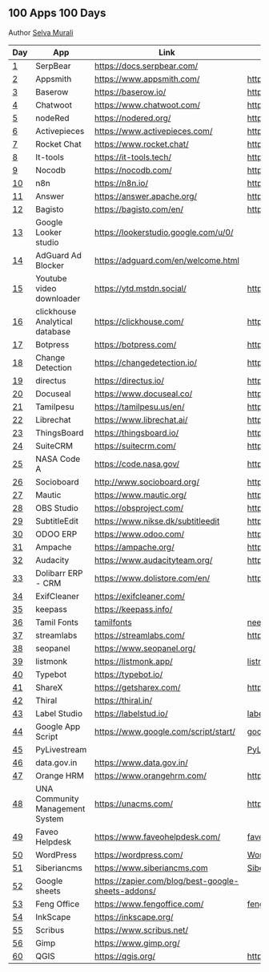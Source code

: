 ## 100 Apps 100 Days

Author [Selva Murali]

| Day  | App                             | Link                                                 | Source                                           |
| ---- | ------------------------------- | ---------------------------------------------------- | ------------------------------------------------ |
| [1]  | SerpBear                        | <https://docs.serpbear.com/>                         |                                                  |
| [2]  | Appsmith                        | <https://www.appsmith.com/>                          | <https://github.com/appsmithorg/appsmith>        |
| [3]  | Baserow                         | <https://baserow.io/>                                | <https://github.com/bram2w/baserow>              |
| [4]  | Chatwoot                        | <https://www.chatwoot.com/>                          | <https://github.com/chatwoot/chatwoot>           |
| [5]  | nodeRed                         | <https://nodered.org/>                               | <https://github.com/node-red>                    |
| [6]  | Activepieces                    | <https://www.activepieces.com/>                      | <https://github.com/activepieces/activepieces>   |
| [7]  | Rocket Chat                     | <https://www.rocket.chat/>                           | <https://github.com/RocketChat/Rocket.Chat>      |
| [8]  | It-tools                        | <https://it-tools.tech/>                             | <https://github.com/CorentinTh/it-tools>         |
| [9]  | Nocodb                          | <https://nocodb.com/>                                | <https://github.com/nocodb/nocodb>               |
| [10] | n8n                             | <https://n8n.io/>                                    | <https://github.com/n8n-io/n8n>                  |
| [11] | Answer                          | <https://answer.apache.org/>                         | <https://github.com/apache/incubator-answer>     |
| [12] | Bagisto                         | <https://bagisto.com/en/>                            | <https://github.com/bagisto>                     |
| [13] | Google Looker studio            | <https://lookerstudio.google.com/u/0/>               |                                                  |
| [14] | AdGuard Ad Blocker              | <https://adguard.com/en/welcome.html>                |                                                  |
| [15] | Youtube video downloader        | <https://ytd.mstdn.social/>                          | <https://github.com/Rudloff/alltube>             |
| [16] | clickhouse Analytical database  | <https://clickhouse.com/>                            | <https://github.com/ClickHouse/ClickHouse>       |
| [17] | Botpress                        | <https://botpress.com/>                              | <https://github.com/botpress/botpress>           |
| [18] | Change Detection                | <https://changedetection.io/>                        | <https://github.com/dgtlmoon/changedetection.io> |
| [19] | directus                        | <https://directus.io/>                               | <https://github.com/directus/directus>           |
| [20] | Docuseal                        | <https://www.docuseal.co/>                           | <https://github.com/docusealco/docuseal>         |
| [21] | Tamilpesu                       | <https://tamilpesu.us/en/>                           | <https://github.com/Ezhil-Language-Foundation>   |
| [22] | Librechat                       | <https://www.librechat.ai/>                          | <https://github.com/danny-avila/LibreChat>       |
| [23] | ThingsBoard                     | <https://thingsboard.io/>                            | <https://github.com/thingsboard/thingsboard>     |
| [24] | SuiteCRM                        | <https://suitecrm.com/>                              | <https://github.com/salesagility/SuiteCRM>       |
| [25] | NASA Code A                     | <https://code.nasa.gov/>                             | <https://github.com/nasa/code-nasa-gov>          |
| [26] | Socioboard                      | <http://www.socioboard.org/>                         | <https://github.com/socioboard/Socioboard-5.0>   |
| [27] | Mautic                          | <https://www.mautic.org/>                            | <https://github.com/mautic/mautic>               |
| [28] | OBS Studio                      | <https://obsproject.com/>                            | <https://github.com/obsproject/obs-studio>       |
| [29] | SubtitleEdit                    | <https://www.nikse.dk/subtitleedit>                  | <https://github.com/SubtitleEdit>                |
| [30] | ODOO ERP                        | <https://www.odoo.com/>                              | <https://github.com/odoo/odoo>                   |
| [31] | Ampache                         | <https://ampache.org/>                               | <https://github.com/ampache/ampache>             |
| [32] | Audacity                        | <https://www.audacityteam.org/>                      | <https://github.com/audacity>                    |
| [33] | Dolibarr ERP - CRM              | <https://www.dolistore.com/en/>                      | <https://github.com/Dolibarr/dolibarr>           |
| [34] | ExifCleaner                     | <https://exifcleaner.com/>                           |                                                  |
| [35] | keepass                         | <https://keepass.info/>                              |                                                  |
| [36] | Tamil Fonts                     | [tamilfonts]                                         | [neechalkaran]                                   |
| [37] | streamlabs                      | <https://streamlabs.com/>                            | <https://github.com/stream-labs/desktop>         |
| [38] | seopanel                        | <https://www.seopanel.org/>                          |                                                  |
| [39] | listmonk                        | <https://listmonk.app/>                              | [listmonk]                                       |
| [40] | Typebot                         | <https://typebot.io/>                                |                                                  |
| [41] | ShareX                          | <https://getsharex.com/>                             | <https://github.com/ShareX/ShareX>               |
| [42] | Thiral                          | <https://thiral.in/>                                 |                                                  |
| [43] | Label Studio                    | <https://labelstud.io/>                              | [label-studio]                                   |
| [44] | Google App Script               | <https://www.google.com/script/start/>               | [google-scripts]                                 |
| [45] | PyLivestream                    |                                                      | [PyLivestream]                                   |
| [46] | data.gov.in                     | <https://www.data.gov.in/>                           |                                                  |
| [47] | Orange HRM                      | <https://www.orangehrm.com/>                         | <https://github.com/orangehrm/orangehrm>         |
| [48] | UNA Community Management System | <https://unacms.com/>                                | <https://github.com/unacms/una>                  |
| [49] | Faveo Helpdesk                  | <https://www.faveohelpdesk.com/>                     | [faveo-helpdesk]                                 |
| [50] | WordPress                       | <https://wordpress.com/>                             | [Wordpress]                                      |
| [51] | Siberiancms                     | <https://www.siberiancms.com>                        | [Siberian]                                       |
| [52] | Google sheets                   | <https://zapier.com/blog/best-google-sheets-addons/> |                                                  |
| [53] | Feng Office                     | <https://www.fengoffice.com/>                        | [fengoffice]                                     |
| [54] | InkScape                        | <https://inkscape.org/>                              |                                                  |
| [55] | Scribus                         | <https://www.scribus.net/>                           |                                                  |
| [56] | Gimp                            | <https://www.gimp.org/>                              |                                                  |
| [60] | QGIS                            | <https://qgis.org/>                                  | <https://github.com/qgis/QGIS>                   |

[Selva Murali]: https://www.facebook.com/selva.murali
[1]: https://www.facebook.com/share/p/3CZW2Cqc4Xks9Qym/
[2]: https://www.facebook.com/share/p/6eyzLmN8ggXTJUAk/
[3]: https://www.facebook.com/share/p/4dVsWUqsRcz4rVQR/
[4]: https://www.facebook.com/share/p/7zpCJS1EvFEg6KZX/
[5]: https://www.facebook.com/share/p/z66PwsMyg7Qhn5WB/
[6]: https://www.facebook.com/share/p/rJVjDmChWhpvhXg5/
[7]: https://www.facebook.com/share/p/9emqLuudbEp7mkEp/
[8]: https://www.facebook.com/share/p/3p2BxYZKV8hh84KV/
[9]: https://www.facebook.com/selva.murali/posts/pfbid025azn2F1hJ1jkE9DfzaMUrPcitfS6wUt33yksqU8iwqVwM6xfsxhwjhBnzUUG4g3zl
[10]: https://www.facebook.com/share/p/62mady3QBK35ygTC/
[11]: https://www.facebook.com/selva.murali/posts/pfbid024QQucy3EGxHaE8p9zVyqKXq47iipPUKu6kWNTUzNaf2aPDJWozjiwTThfw4VcRuGl
[12]: https://www.facebook.com/selva.murali/posts/pfbid0JiJT2GAnPSE3WPGUJiYa5Ed1fWM9N5p8p1CYv9w7HbncQka5Fv3AfWFKbzi4TA2bl
[13]: https://www.facebook.com/share/p/VMduEwBCFrJYuyrv/
[14]: https://www.facebook.com/selva.murali/posts/pfbid0GxQesB14De6khdfVjZL7FTvTuxi2WKRqzPyZsEyWHt3jh5RE4aXHVV6XuHmnHL8Jl
[15]: https://www.facebook.com/share/p/tNZCo7r4h74GXchh/
[16]: https://www.facebook.com/share/p/tNZCo7r4h74GXchh/
[17]: https://www.facebook.com/share/p/48PEh4EiqpEiYkTn/
[18]: https://www.facebook.com/share/p/zGvWVPg245fBT4fT/
[19]: https://www.facebook.com/share/p/c3rQm5WRrYR7Uk3Q/
[20]: https://www.facebook.com/share/p/tmy3WZUGUPZJcyk9/
[21]: https://www.facebook.com/share/p/Nozz7LFDJMVtQABR/
[22]: https://www.facebook.com/share/p/QbgDTsS4M9iYrRmD/
[23]: https://www.facebook.com/share/p/nPrWuQSBnu3k4xns/
[24]: https://www.facebook.com/share/p/LbCXa7dcRRQUF52r/
[25]: https://www.facebook.com/share/p/THUQ7oNpjBtGyQPo/
[26]: https://www.facebook.com/share/p/p4Q53mTar68SoyJ7/
[27]: https://www.facebook.com/share/p/XU2bZ3eysMbABsJX/
[28]: https://www.facebook.com/share/p/JFT6PPsr2DBBJpug/
[29]: https://www.facebook.com/share/p/P58dzw7NTC5Xrsqv/
[30]: https://www.facebook.com/share/p/7Jk4cMy1JGkWUbfx/
[31]: https://www.facebook.com/share/p/dXtk3fsDxywVLi3j/
[32]: https://www.facebook.com/share/p/5y6ZYRCiq4UxLZz8/
[33]: https://www.facebook.com/share/p/fdnzSs7XcHuF2Zu7/
[34]: https://www.facebook.com/share/p/NoKiVZeDMGYbjyQ3/
[35]: https://www.facebook.com/share/p/q5K3EvFpcLhS59cP/
[36]: https://www.facebook.com/share/p/z1QFvXTKjbWPM6vM/
[37]: https://www.facebook.com/share/p/hEvmmcBm3VG6oRmq/
[38]: https://www.facebook.com/selva.murali/posts/pfbid02oMPLaP9bcuWmoHKF2yzcMRFKDekRUNPXx3UZ47E5dp5eu8oANWyoadcoonBWdxWFl
[39]: https://www.facebook.com/selva.murali/posts/pfbid0ujPczF6CND7mrQiDYmphmTUfGkhzpD95qFzHvCSNaLJuwMUu2aFc13JCU5cPXEbgl
[listmonk]: https://github.com/knadh/listmonk
[40]: https://www.facebook.com/selva.murali/posts/pfbid02p32bfUqawMRAs2nUzjJ4wGG4AEdNJPPGrREtfswWPzqmGiPQL35FDQUDWh5Ut22Jl
[41]: https://www.facebook.com/share/p/3ofnSxDGFVSNu9Jw/
[PyLivestream]: https://github.com/scivision/PyLivestream
[43]: https://www.facebook.com/share/p/QTWn2jYJpsxMeb1q/
[label-studio]: https://github.com/HumanSignal/label-studio/
[44]: https://www.facebook.com/share/p/uc7BefJnzanxHBB9/
[google-scripts]: https://www.labnol.org/internet/google-scripts/28281/
[45]: https://www.facebook.com/share/p/1VUzyQKMko5rpmNB/
[46]: https://www.facebook.com/share/p/wWF5bqkbJsgpkX4R/
[Wordpress]: https://github.com/WordPress/WordPress
[tamilfonts]: https://oss.neechalkaran.com/tamilfonts/
[neechalkaran]: https://oss.neechalkaran.com/
[42]: https://www.facebook.com/selva.murali/posts/pfbid0sbymW7UxkcFiHoyQHcm4fPokYpy4zdiUGTZVYw288G2xEBcLAJ16SteGw1kbbr9Jl
[47]: https://www.facebook.com/share/p/LVNSD3zVVyTJ8vHA/
[48]: https://www.facebook.com/share/p/ekrbweUvD7AegxA4/
[49]: https://www.facebook.com/share/p/vZwDvLWLVExTzGTY/
[faveo-helpdesk]: https://github.com/ladybirdweb/faveo-helpdesk
[50]: https://www.facebook.com/share/p/vmkUMM4wYfCkmA6h/
[51]: https://www.facebook.com/share/p/4mjR7t2A5VHeVpwF/
[52]: https://www.facebook.com/share/p/mseh6z3C1MyxGpRr/
[53]: https://www.facebook.com/share/p/a7vtAz3A7xuADpAW/
[fengoffice]: https://github.com/fengoffice/fengoffice
[54]: https://www.facebook.com/share/p/AJF6Xaz4wQH86YAF/
[Siberian]: https://github.com/Xtraball/Siberian
[55]: https://www.facebook.com/share/p/4G21G4Ha6H3r4mWc/
[56]: https://www.facebook.com/share/p/jrZEX9TduANXAxDa/
[60]: https://www.facebook.com/share/p/x1qc7arZXc3Zuzjc/
